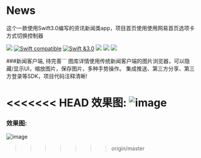 # News

这个一款使用Swift3.0编写的资讯新闻类app，项目首页使用使用网易首页选项卡方式切换控制器

![](https://camo.githubusercontent.com/f3bc68f8badf9ec1143275e35cba2114910b0522/687474703a2f2f696d672e736869656c64732e696f2f62616467652f6c616e67756167652d73776966742d627269676874677265656e2e7376673f7374796c653d666c6174)
[![Swift compatible](https://img.shields.io/badge/swift-compatible-4BC51D.svg?style=flat)](https://developer.apple.com/swift/)
[![Swift &3.0](https://img.shields.io/badge/Swift-3.0-orange.svg?style=flat)](https://developer.apple.com/swift/)
![](https://img.shields.io/appveyor/ci/gruntjs/grunt.svg)
![](https://img.shields.io/badge/platform-ios-lightgrey.svg)
![](https://img.shields.io/github/watchers/badges/shields.svg?style=social&label=Watch)

###新闻客户端, 待完善```
图库详情使用传统新闻客户端的图片浏览器，可以隐藏/显示UI，缩放图片，保存图片，多种手势操作。
集成推送、第三方分享、第三方登录等SDK，项目代码注释清晰!



<<<<<<< HEAD
效果图: ![image](http://ww2.sinaimg.cn/large/c3a20316gw1f9qtd83ukqg20ai0j7u0x.gif)
=======
### 效果图: 

![image](http://ww3.sinaimg.cn/large/72f96cbajw1f88lx708xfg20aw0j4alh.gif)
>>>>>>> origin/master


